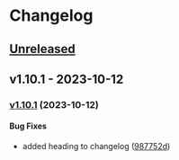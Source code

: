# Changelog

## [Unreleased](https://github.com/verplankedev/github-actions-test/compare/v1.10.1...HEAD)

## v1.10.1 - 2023-10-12

### [v1.10.1](https://github.com/verplankedev/github-actions-test/compare/v1.10.0...v1.10.1) (2023-10-12)

#### Bug Fixes

- added heading to changelog ([987752d](https://github.com/verplankedev/github-actions-test/commit/987752d0f43ef84b33158c1958d5a835064c3055))
